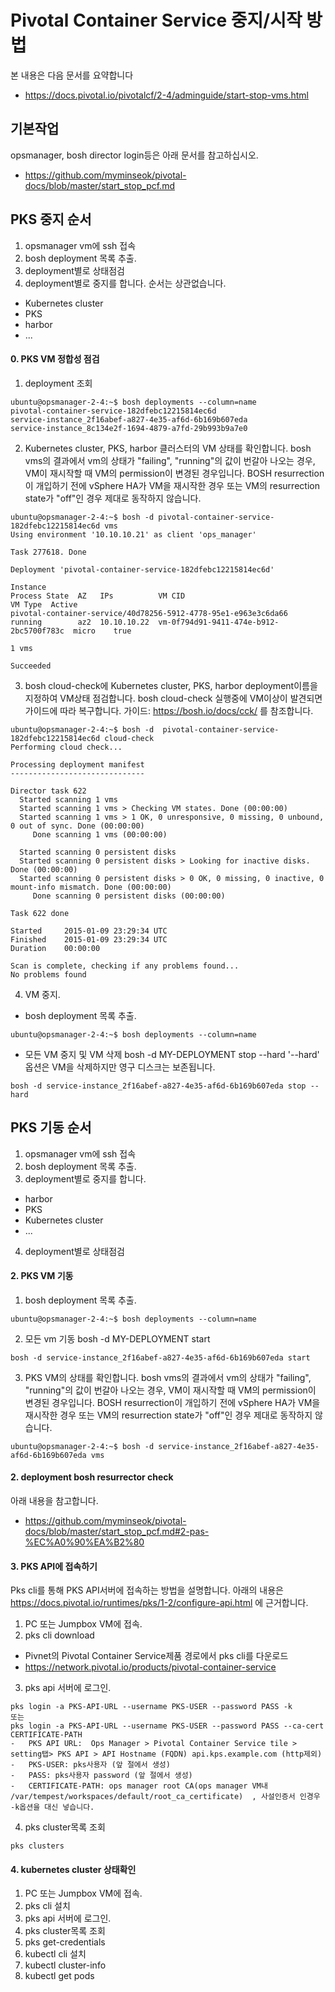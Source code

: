 
# Pivotal Container Service 중지/시작 방법
본 내용은 다음 문서를 요약합니다 
- https://docs.pivotal.io/pivotalcf/2-4/adminguide/start-stop-vms.html

## 기본작업
opsmanager, bosh director login등은 아래 문서를 참고하십시오.
- https://github.com/myminseok/pivotal-docs/blob/master/start_stop_pcf.md

## PKS 중지 순서

1. opsmanager vm에 ssh 접속
2. bosh deployment 목록 추출.
3. deployment별로 상태점검
4. deployment별로 중지를 합니다. 순서는 상관없습니다.
- Kubernetes cluster
- PKS
- harbor
-  ...

#### 0. PKS VM 정합성 점검
1. deployment 조회
```
ubuntu@opsmanager-2-4:~$ bosh deployments --column=name
pivotal-container-service-182dfebc12215814ec6d
service-instance_2f16abef-a827-4e35-af6d-6b169b607eda
service-instance_8c134e2f-1694-4879-a7fd-29b993b9a7e0

```
2. Kubernetes cluster, PKS, harbor 클러스터의 VM 상태를 확인합니다. 
bosh vms의 결과에서 vm의 상태가 "failing", "running"의 값이 번갈아 나오는 경우, VM이 재시작할 때 VM의 permission이 변경된 경우입니다. 
BOSH resurrection이 개입하기 전에 vSphere HA가 VM을 재시작한 경우 또는 VM의 resurrection state가 "off"인 경우 제대로 동작하지 않습니다. 

```
ubuntu@opsmanager-2-4:~$ bosh -d pivotal-container-service-182dfebc12215814ec6d vms
Using environment '10.10.10.21' as client 'ops_manager'

Task 277618. Done

Deployment 'pivotal-container-service-182dfebc12215814ec6d'

Instance                                                        Process State  AZ   IPs          VM CID                                   VM Type  Active
pivotal-container-service/40d78256-5912-4778-95e1-e963e3c6da66  running        az2  10.10.10.22  vm-0f794d91-9411-474e-b912-2bc5700f783c  micro    true

1 vms

Succeeded
```

3. bosh cloud-check에 Kubernetes cluster, PKS, harbor deployment이름을 지정하여 VM상태 점검합니다. 
bosh cloud-check 실행중에 VM이상이 발견되면 가이드에 따라 복구합니다. 가이드: https://bosh.io/docs/cck/ 를 참조합니다.
```
ubuntu@opsmanager-2-4:~$ bosh -d  pivotal-container-service-182dfebc12215814ec6d cloud-check 
Performing cloud check...

Processing deployment manifest
------------------------------

Director task 622
  Started scanning 1 vms
  Started scanning 1 vms > Checking VM states. Done (00:00:00)
  Started scanning 1 vms > 1 OK, 0 unresponsive, 0 missing, 0 unbound, 0 out of sync. Done (00:00:00)
     Done scanning 1 vms (00:00:00)

  Started scanning 0 persistent disks
  Started scanning 0 persistent disks > Looking for inactive disks. Done (00:00:00)
  Started scanning 0 persistent disks > 0 OK, 0 missing, 0 inactive, 0 mount-info mismatch. Done (00:00:00)
     Done scanning 0 persistent disks (00:00:00)

Task 622 done

Started     2015-01-09 23:29:34 UTC
Finished    2015-01-09 23:29:34 UTC
Duration    00:00:00

Scan is complete, checking if any problems found...
No problems found

```

4. VM 중지.

- bosh deployment 목록 추출.
```
ubuntu@opsmanager-2-4:~$ bosh deployments --column=name
```

-  모든 VM  중지 및 VM 삭제
bosh -d MY-DEPLOYMENT stop --hard
'--hard' 옵션은 VM을 삭제하지만 영구 디스크는 보존됩니다.
```
bosh -d service-instance_2f16abef-a827-4e35-af6d-6b169b607eda stop --hard

```

## PKS 기동 순서

1. opsmanager vm에 ssh 접속
2. bosh deployment 목록 추출.
3. deployment별로 중지를 합니다. 
- harbor
- PKS
- Kubernetes cluster
-  ...
4. deployment별로 상태점검


#### 2. PKS VM 기동 
1. bosh deployment 목록 추출.
```
ubuntu@opsmanager-2-4:~$ bosh deployments --column=name

```
2. 모든 vm 기동
bosh -d MY-DEPLOYMENT start

```
bosh -d service-instance_2f16abef-a827-4e35-af6d-6b169b607eda start

```

3. PKS VM의 상태를 확인합니다. 
bosh vms의 결과에서 vm의 상태가 "failing", "running"의 값이 번갈아 나오는 경우, VM이 재시작할 때 VM의 permission이 변경된 경우입니다. 
BOSH resurrection이 개입하기 전에 vSphere HA가 VM을 재시작한 경우 또는 VM의 resurrection state가 "off"인 경우 제대로 동작하지 않습니다. 

```
ubuntu@opsmanager-2-4:~$ bosh -d service-instance_2f16abef-a827-4e35-af6d-6b169b607eda vms
```

#### 2. deployment bosh resurrector check
아래 내용을 참고합니다.
- https://github.com/myminseok/pivotal-docs/blob/master/start_stop_pcf.md#2-pas-%EC%A0%90%EA%B2%80

#### 3. PKS API에 접속하기
Pks cli를 통해 PKS API서버에 접속하는 방법을 설명합니다. 아래의 내용은 https://docs.pivotal.io/runtimes/pks/1-2/configure-api.html  에 근거합니다. 
1. PC 또는 Jumpbox VM에 접속.
2. pks cli download
- Pivnet의 Pivotal Container Service제품 경로에서 pks cli를  다운로드
- https://network.pivotal.io/products/pivotal-container-service

3.  pks api 서버에 로그인.
```
pks login -a PKS-API-URL --username PKS-USER --password PASS -k
또는
pks login -a PKS-API-URL --username PKS-USER --password PASS --ca-cert CERTIFICATE-PATH
-	PKS API URL:  Ops Manager > Pivotal Container Service tile > setting탭> PKS API > API Hostname (FQDN) api.kps.example.com (http제외)
-	PKS-USER: pks사용자 (앞 절에서 생성)
-	PASS: pks사용자 password (앞 절에서 생성)
-	CERTIFICATE-PATH: ops manager root CA(ops manager VM내 /var/tempest/workspaces/default/root_ca_certificate)  , 사설인증서 인경우 -k옵션을 대신 넣습니다.
```

4. pks cluster목록 조회
```
pks clusters

```

#### 4. kubernetes cluster 상태확인
1. PC 또는 Jumpbox VM에 접속.
2. pks cli 설치
3.  pks api 서버에 로그인.
4. pks cluster목록 조회
5. pks get-credentials <cluster name> 
6. kubectl cli 설치
7. kubectl cluster-info <cluster name> 
8. kubectl get pods



